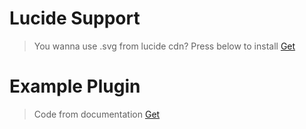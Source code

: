 # Lucide Support
> You wanna use .svg from lucide cdn? Press below to install
[Get](<https://github.com/ExoHub-io/RCF-Plugins/tree/main/plugins/lucide_support>)

# Example Plugin
> Code from documentation
[Get](<https://github.com/ExoHub-io/RCF-Plugins/tree/main/plugins/example_plugin>)
